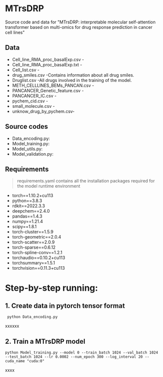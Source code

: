 # MTrsDRP
Source code and data for "MTrsDRP: interpretable molecular self-attention transformer based on multi-omics for drug response prediction in cancer cell lines"
## Data
- Cell_line_RMA_proc_basalExp.csv -
- Cell_line_RMA_proc_basalExp.txt -
- Cell_list.csv -
- drug_smiles.csv -Contains information about all drug smiles.
- Druglist.csv -All drugs involved in the training of the model.
- METH_CELLLINES_BEMs_PANCAN.csv -
- PANCANCER_Genetic_feature.csv -
- PANCANCER_IC.csv -
- pychem_cid.csv -
- small_molecule.csv -
- unknow_drug_by_pychem.csv-
## Source codes
- Data_encoding.py:
- Model_training.py:
- Model_utils.py:
- Model_validation.py:
## Requirements
>requirements.yaml contains all the installation packages required for the model runtime environment
 - torch==1.10.2+cu113
 - python==3.8.3
 - rdkit==2022.3.3
 - deepchem==2.4.0
 - pandas==1.4.3
 - numpy==1.21.4
 - scipy==1.8.1
 - torch-cluster==1.5.9
 - torch-geometric==2.0.4
 - torch-scatter==2.0.9
 - torch-sparse==0.6.12
 - torch-spline-conv==1.2.1
 - torchaudio==0.10.2+cu113
 - torchsummary==1.5.1
 - torchvision==0.11.3+cu113
 # Step-by-step running:
 ## 1. Create data in pytorch tensor format
     python Data_encoding.py
xxxxxx
 ## 2. Train a MTrsDRP model
    python Model_training.py --model 0 --train_batch 1024 --val_batch 1024 --test_batch 1024 --lr 0.0002 --num_epoch 300 --log_interval 20 --cuda_name "cuda:0"
xxxx


